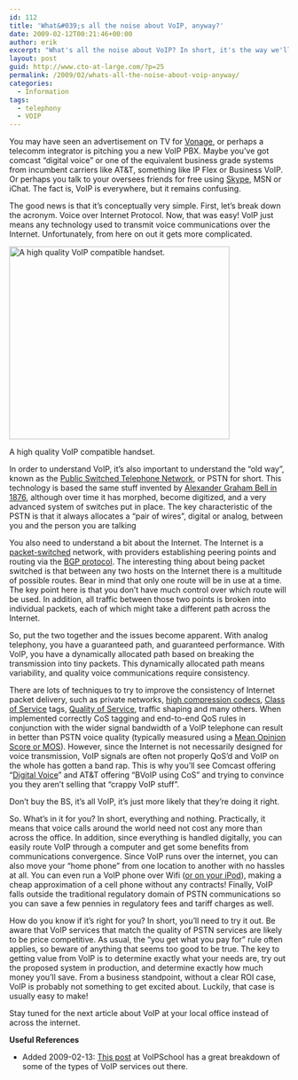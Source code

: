 ```yaml
---
id: 112
title: 'What&#039;s all the noise about VoIP, anyway?'
date: 2009-02-12T00:21:46+00:00
author: erik
excerpt: "What's all the noise about VoIP? In short, it's the way we'll all talk on the telephone in a few years, so you'd better learn a bit about it! Read the rest of the article to get started."
layout: post
guid: http://www.cto-at-large.com/?p=25
permalink: /2009/02/whats-all-the-noise-about-voip-anyway/
categories:
  - Information
tags:
  - telephony
  - VOIP
---
```

You may have seen an advertisement on TV for <a title="http://www.vonage.com" href="http://www.vonage.com" target="_blank">Vonage</a>, or perhaps a telecomm integrator is pitching you a new VoIP PBX. Maybe you&#8217;ve got comcast &#8220;digital voice&#8221; or one of the equivalent business grade systems from incumbent carriers like AT&T, something like IP Flex or Business VoIP. Or perhaps you talk to your oversees friends for free using <a title="http://www.vonage.com" href="http://www.vonage.com" target="_blank">Skype</a>, MSN or iChat. The fact is, VoIP is everywhere, but it remains confusing.

The good news is that it&#8217;s conceptually very simple. First, let&#8217;s break down the acronym. Voice over Internet Protocol. Now, that was easy! VoIP just means any technology used to transmit voice communications over the Internet. Unfortunately, from here on out it gets more complicated.

<div id="attachment_30" style="width: 407px" class="wp-caption alignleft">
  <a title="http://www.cisco.com/en/US/products/hw/phones/ps379/ps1855/index.html" href="http://www.cisco.com/en/US/products/hw/phones/ps379/ps1855/index.html" target="_blank"><img class="size-full wp-image-30" title="The Cisco 7960 VoIP Handset" src="http://erik.labianca.org/blog/wp-content/uploads/2009/02/cisco_7960.jpg" alt="A high quality VoIP compatible handset." width="397" height="348" /></a>
  
  <p class="wp-caption-text">
    A high quality VoIP compatible handset.
  </p>
</div>

In order to understand VoIP, it&#8217;s also important to understand the &#8220;old way&#8221;, known as the <a title="http://en.wikipedia.org/wiki/PSTN" href="http://en.wikipedia.org/wiki/PSTN" target="_blank">Public Switched Telephone Network</a>, or PSTN for short. This technology is based the same stuff invented by <a title="http://inventors.about.com/od/bstartinventors/a/telephone.htm" href="http://inventors.about.com/od/bstartinventors/a/telephone.htm" target="_blank">Alexander Graham Bell in 1876</a>, although over time it has morphed, become digitized, and a very advanced system of switches put in place. The key characteristic of the PSTN is that it always allocates a &#8220;pair of wires&#8221;, digital or analog, between you and the person you are talking

You also need to understand a bit about the Internet. The Internet is a <a title="http://en.wikipedia.org/wiki/Packet_switching" href="http://en.wikipedia.org/wiki/Packet_switching" target="_blank">packet-switched</a> network, with providers establishing peering points and routing via the <a title="http://en.wikipedia.org/wiki/Border_Gateway_Protocol" href="http://en.wikipedia.org/wiki/Border_Gateway_Protocol" target="_blank">BGP protocol</a>. The interesting thing about being packet switched is that between any two hosts on the Internet there is a multitude of possible routes. Bear in mind that only one route will be in use at a time. The key point here is that you don&#8217;t have much control over which route will be used. In addition, all traffic between those two points is broken into individual packets, each of which might take a different path across the Internet.

So, put the two together and the issues become apparent. With analog telephony, you have a guaranteed path, and guaranteed performance. With VoIP, you have a dynamically allocated path based on breaking the transmission into tiny packets. This dynamically allocated path means variability, and quality voice communications require consistency.

There are lots of techniques to try to improve the consistency of Internet packet delivery, such as private networks, <a title="http://www.voip.com/blog/2008/05/g729-versus-g711.html" href="http://www.voip.com/blog/2008/05/g729-versus-g711.html" target="_blank">high compression codecs</a>, <a title="http://en.wikipedia.org/wiki/Class_of_Service" href="http://en.wikipedia.org/wiki/Class_of_Service" target="_blank">Class of Service</a> tags, <a title="http://en.wikipedia.org/wiki/Quality_of_service" href="http://en.wikipedia.org/wiki/Quality_of_service" target="_blank">Quality of Service</a>, traffic shaping and many others. When implemented correctly CoS tagging and end-to-end QoS rules in conjunction with the wider signal bandwidth of a VoIP telephone can result in better than PSTN voice quality (typically measured using a <a title="http://en.wikipedia.org/wiki/Mean_Opinion_Score" href="http://en.wikipedia.org/wiki/Mean_Opinion_Score" target="_blank">Mean Opinion Score or MOS</a>). However, since the Internet is not necessarily designed for voice transmission, VoIP signals are often not properly QoS&#8217;d and VoIP on the whole has gotten a band rap. This is why you&#8217;ll see Comcast offering &#8220;<a title="http://blogs.zdnet.com/ip-telephony/?p=1350" href="http://blogs.zdnet.com/ip-telephony/?p=1350" target="_blank">Digital Voice</a>&#8221; and AT&T offering &#8220;BVoIP using CoS&#8221; and trying to convince you they aren&#8217;t selling that &#8220;crappy VoIP stuff&#8221;.

Don&#8217;t buy the BS, it&#8217;s all VoIP, it&#8217;s just more likely that they&#8217;re doing it right.

So. What&#8217;s in it for you? In short, everything and nothing. Practically, it means that voice calls around the world need not cost any more than across the office. In addition, since everything is handled digitally, you can easily route VoIP through a computer and get some benefits from communications convergence. Since VoIP runs over the internet, you can also move your &#8220;home phone&#8221; from one location to another with no hassles at all. You can even run a VoIP phone over Wifi (<a title="http://i.gizmodo.com/5148607/hands+on-with-jajahs-ipod-touch-voip-app" href="http://i.gizmodo.com/5148607/hands+on-with-jajahs-ipod-touch-voip-app" target="_blank">or on your iPod</a>), making a cheap approximation of a cell phone without any contracts! Finally, VoIP falls outside the traditional regulatory domain of PSTN communications so you can save a few pennies in regulatory fees and tariff charges as well.

How do you know if it&#8217;s right for you? In short, you&#8217;ll need to try it out. Be aware that VoIP services that match the quality of PSTN services are likely to be price competitive. As usual, the &#8220;you get what you pay for&#8221; rule often applies, so beware of anything that seems too good to be true. The key to getting value from VoIP is to determine exactly what your needs are, try out the proposed system in production, and determine exactly how much money you&#8217;ll save. From a business standpoint, without a clear ROI case, VoIP is probably not something to get excited about. Luckily, that case is usually easy to make!

Stay tuned for the next article about VoIP at your local office instead of across the internet.

**Useful References**

  * Added 2009-02-13: <a title="http://voipschool.org/2009/02/the-different-flavors-of-voip/" href="http://voipschool.org/2009/02/the-different-flavors-of-voip/" target="_blank">This post</a> at VoIPSchool has a great breakdown of some of the types of VoIP services out there.